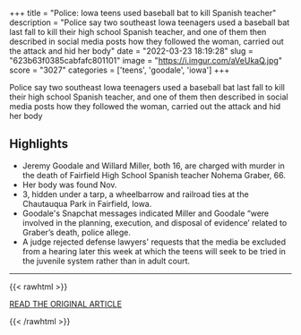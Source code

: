 +++
title = "Police: Iowa teens used baseball bat to kill Spanish teacher"
description = "Police say two southeast Iowa teenagers used a baseball bat last fall to kill their high school Spanish teacher, and one of them then described in social media posts how they followed the woman, carried out the attack and hid her body"
date = "2022-03-23 18:19:28"
slug = "623b63f0385cabfafc801101"
image = "https://i.imgur.com/aVeUkaQ.jpg"
score = "3027"
categories = ['teens', 'goodale', 'iowa']
+++

Police say two southeast Iowa teenagers used a baseball bat last fall to kill their high school Spanish teacher, and one of them then described in social media posts how they followed the woman, carried out the attack and hid her body

## Highlights

- Jeremy Goodale and Willard Miller, both 16, are charged with murder in the death of Fairfield High School Spanish teacher Nohema Graber, 66.
- Her body was found Nov.
- 3, hidden under a tarp, a wheelbarrow and railroad ties at the Chautauqua Park in Fairfield, Iowa.
- Goodale's Snapchat messages indicated Miller and Goodale “were involved in the planning, execution, and disposal of evidence’ related to Graber’s death, police allege.
- A judge rejected defense lawyers' requests that the media be excluded from a hearing later this week at which the teens will seek to be tried in the juvenile system rather than in adult court.

---

{{< rawhtml >}}
  <p class="article-category">
    <a target="_blank" href="https://abcnews.go.com/US/wireStory/police-iowa-teens-baseball-bat-kill-spanish-teacher-83608900">READ THE ORIGINAL ARTICLE</a>
  </p>
{{< /rawhtml >}}
